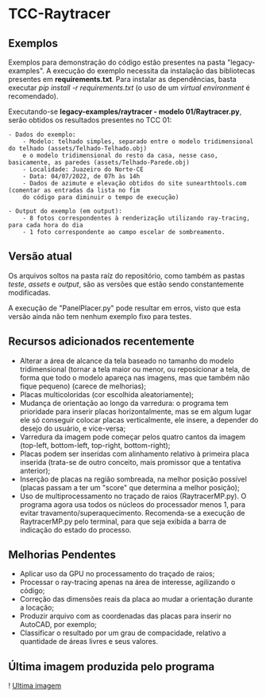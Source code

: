# TCC-Raytracer

## Exemplos

Exemplos para demonstração do código estão presentes na pasta "legacy-examples". A execução do exemplo necessita da instalação das bibliotecas presentes em **requirements.txt**. Para instalar as dependências, basta executar *pip install -r requirements.txt* (o uso de um *virtual environment* é recomendado).

Executando-se **legacy-examples/raytracer - modelo 01/Raytracer.py**, serão obtidos os resultados presentes
no TCC 01:

~~~
- Dados do exemplo:
    - Modelo: telhado simples, separado entre o modelo tridimensional do telhado (assets/Telhado-Telhado.obj)
    e o modelo tridimensional do resto da casa, nesse caso, basicamente, as paredes (assets/Telhado-Parede.obj)
    - Localidade: Juazeiro do Norte-CE
    - Data: 04/07/2022, de 07h às 14h
    - Dados de azimute e elevação obtidos do site sunearthtools.com (comentar as entradas da lista no fim
    do código para diminuir o tempo de execução)

- Output do exemplo (em output):
    - 8 fotos correspondentes à renderização utilizando ray-tracing, para cada hora do dia
    - 1 foto correspondente ao campo escelar de sombreamento.
~~~

## Versão atual

Os arquivos soltos na pasta raíz do repositório, como também as pastas *teste*, *assets* e *output*, são as versões que estão sendo constantemente modificadas.

A execução de "PanelPlacer.py" pode resultar em erros, visto que esta versão ainda não tem nenhum exemplo fixo para testes.


## Recursos adicionados recentemente

- Alterar a área de alcance da tela baseado no tamanho do modelo tridimensional (tornar a tela maior ou menor, ou reposicionar a tela, de forma que todo o modelo apareça nas imagens, mas que também não fique pequeno) (carece de melhorias);
- Placas multicoloridas (cor escolhida aleatoriamente);
- Mudança de orientação ao longo da varredura: o programa tem prioridade para inserir placas horizontalmente, mas se em algum lugar ele só conseguir colocar placas verticalmente, ele insere, a depender do desejo do usuário, e vice-versa;
- Varredura da imagem pode começar pelos quatro cantos da imagem (top-left, bottom-left, top-right, bottom-right);
- Placas podem ser inseridas com alinhamento relativo à primeira placa inserida (trata-se de outro conceito, mais promissor que a tentativa anterior);
- Inserção de placas na região sombreada, na melhor posição possível (placas passam a ter um "score" que determina a melhor posição);
- Uso de multiprocessamento no traçado de raios (RaytracerMP.py). O programa agora usa todos os núcleos do processador menos 1, para evitar travamento/superaquecimento. Recomenda-se a execução de RaytracerMP.py pelo terminal, para que seja exibida a barra de indicação do estado do processo.

## Melhorias Pendentes

- Aplicar uso da GPU no processamento do traçado de raios;
- Processar o ray-tracing apenas na área de interesse, agilizando o código;
- Correção das dimensões reais da placa ao mudar a orientação durante a locação;
- Produzir arquivo com as coordenadas das placas para inserir no AutoCAD, por exemplo;
- Classificar o resultado por um grau de compacidade, relativo a quantidade de áreas livres e seus valores.

## Última imagem produzida pelo programa

! [Ultima imagem](output/placas_overlay.png)
